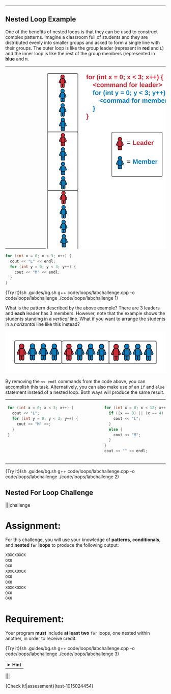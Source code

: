 ---

## Nested Loop Example
One of the benefits of nested loops is that they can be used to construct complex patterns. Imagine a classroom full of students and they are distributed evenly into smaller groups and asked to form a single line with their groups. The outer loop is like the group leader (represent in **red** and `L`) and the inner loop is like the rest of the group members (represented in **blue** and `M`.

<table>
<tr>

<td>
<div style="width:400px; height:550px; margin-left:120px">

![.guides/img/NestedLoopExample](.guides/img/NestedLoopExample.png)

</div>
</td>
</tr>
</table>

```c++
for (int x = 0; x < 3; x++) {
  cout << "L" << endl;
  for (int y = 0; y < 3; y++) {
    cout << "M" << endl;
  }
}
```

{Try it}(sh .guides/bg.sh g++ code/loops/labchallenge.cpp -o code/loops/labchallenge ./code/loops/labchallenge 1)

What is the pattern described by the above example? There are 3 leaders and **each** leader has 3 members. However, note that the example shows the students standing in a *vertical* line. What if you want to arrange the students in a *horizontal* line like this instead?

![.guides/img/NestedLoopHorizontal](.guides/img/NestedLoopHorizontal.png)

By removing the `<< endl` commands from the code above, you can accomplish this task. Alternatively, you can also make use of an `if` and `else` statement instead of a nested loop. Both ways will produce the same result.

<table>
<tr>
<td>
<div style="width:290px; height:180px">

```c++
for (int x = 0; x < 3; x++) {
  cout << "L";
  for (int y = 0; y < 3; y++) {
    cout << "M" <<;
  }
}
```

</div>
</td>
<td>
<div style="width:372px; height:180px">
          
```c++
for (int x = 0; x < 12; x++) {
  if ((x == 0) || (x == 4) || (x == 8)) {
    cout << "L";
  }
  else {
    cout << "M";
  }
}
cout << "" << endl;
```

</div>
</td>
</tr>
</table>

{Try it}(sh .guides/bg.sh g++ code/loops/labchallenge.cpp -o code/loops/labchallenge ./code/loops/labchallenge 2)

## Nested For Loop Challenge

|||challenge
# Assignment:
For this challenge, you will use your knowledge of **patterns**, **conditionals**, and **nested `for` loops** to produce the following output:
```c++
XOXOXOXOX
OXO
OXO
XOXOXOXOX
OXO
OXO
XOXOXOXOX
OXO
OXO
```

# Requirement:
Your program **must** include **at least two** `for` loops, one nested within another, in order to receive credit.

{Try it}(sh .guides/bg.sh g++ code/loops/labchallenge.cpp -o code/loops/labchallenge ./code/loops/labchallenge 3)

<table><tbody ><tr><td><details><summary>
	<b>Hint</b>
</summary><br>
  You should start by determining a pattern that repeats itself. One noticeable pattern is:
  
```c++
XOXOXOXOX
OXO
OXO
```
Try creating that particular pattern first, then iterate that pattern by using a loop.

</details></td></tr></tbody>
</table>

|||

{Check It!|assessment}(test-1015024454)
